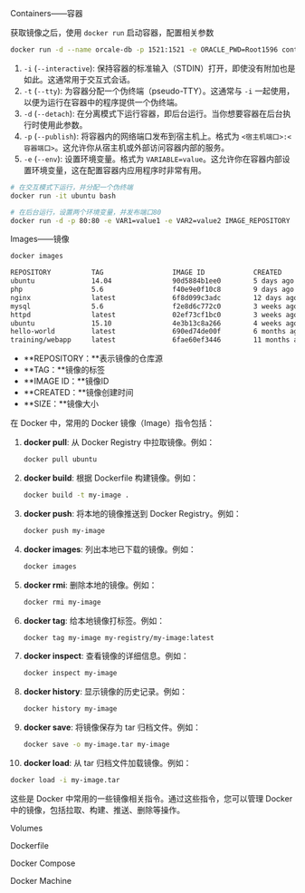Containers——容器

获取镜像之后，使用 `docker run` 启动容器，配置相关参数

``````sh
docker run -d --name orcale-db -p 1521:1521 -e ORACLE_PWD=Root1596 container-registry.oracle.com/database/free
``````

1. `-i` (`--interactive`): 保持容器的标准输入（STDIN）打开，即使没有附加也是如此。这通常用于交互式会话。
2. `-t` (`--tty`): 为容器分配一个伪终端（pseudo-TTY）。这通常与 `-i` 一起使用，以便为运行在容器中的程序提供一个伪终端。
3. `-d` (`--detach`): 在分离模式下运行容器，即后台运行。当你想要容器在后台执行时使用此参数。
4. `-p` (`--publish`): 将容器内的网络端口发布到宿主机上。格式为 `<宿主机端口>:<容器端口>`。这允许你从宿主机或外部访问容器内部的服务。
5. `-e` (`--env`): 设置环境变量。格式为 `VARIABLE=value`。这允许你在容器内部设置环境变量，这在配置容器内应用程序时非常有用。

```sh
# 在交互模式下运行，并分配一个伪终端
docker run -it ubuntu bash

# 在后台运行，设置两个环境变量，并发布端口80
docker run -d -p 80:80 -e VAR1=value1 -e VAR2=value2 IMAGE_REPOSITORY
```



Images——镜像

``````sh
docker images

REPOSITORY          TAG                 IMAGE ID            CREATED             SIZE
ubuntu              14.04               90d5884b1ee0        5 days ago          188 MB
php                 5.6                 f40e9e0f10c8        9 days ago          444.8 MB
nginx               latest              6f8d099c3adc        12 days ago         182.7 MB
mysql               5.6                 f2e8d6c772c0        3 weeks ago         324.6 MB
httpd               latest              02ef73cf1bc0        3 weeks ago         194.4 MB
ubuntu              15.10               4e3b13c8a266        4 weeks ago         136.3 MB
hello-world         latest              690ed74de00f        6 months ago        960 B
training/webapp     latest              6fae60ef3446        11 months ago       348.8 MB

``````

- **REPOSITORY：**表示镜像的仓库源
- **TAG：**镜像的标签
- **IMAGE ID：**镜像ID
- **CREATED：**镜像创建时间
- **SIZE：**镜像大小



在 Docker 中，常用的 Docker 镜像（Image）指令包括：

1. **docker pull**: 从 Docker Registry 中拉取镜像。例如：

   ```sh
   docker pull ubuntu
   ```

2. **docker build**: 根据 Dockerfile 构建镜像。例如：

   ```sh
   docker build -t my-image .
   ```

3. **docker push**: 将本地的镜像推送到 Docker Registry。例如：

   ```sh
   docker push my-image
   ```

4. **docker images**: 列出本地已下载的镜像。例如：

   ```sh
   docker images
   ```

5. **docker rmi**: 删除本地的镜像。例如：

   ```sh
   docker rmi my-image
   ```

6. **docker tag**: 给本地镜像打标签。例如：

   ```sh
   docker tag my-image my-registry/my-image:latest
   ```

7. **docker inspect**: 查看镜像的详细信息。例如：

   ```sh
   docker inspect my-image
   ```

8. **docker history**: 显示镜像的历史记录。例如：

   ```sh
   docker history my-image
   ```

9. **docker save**: 将镜像保存为 tar 归档文件。例如：

   ```sh
   docker save -o my-image.tar my-image
   ```

10. **docker load**: 从 tar 归档文件加载镜像。例如：

```sh
docker load -i my-image.tar
```

这些是 Docker 中常用的一些镜像相关指令。通过这些指令，您可以管理 Docker 中的镜像，包括拉取、构建、推送、删除等操作。



Volumes



Dockerfile



Docker Compose



Docker Machine